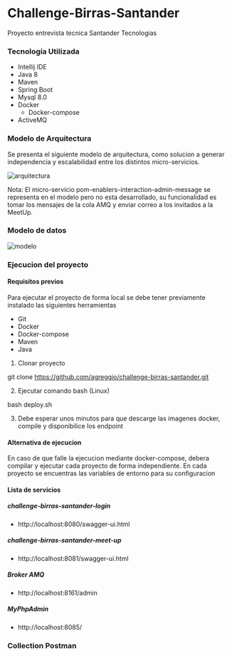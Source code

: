 # Challenge-Birras-Santander

Proyecto entrevista tecnica Santander Tecnologias

### Tecnología Utilizada
- Intellij IDE
- Java 8
- Maven
- Spring Boot
- Mysql 8.0
- Docker
  - Docker-compose
- ActiveMQ

### Modelo de Arquitectura

Se presenta el siguiente modelo de arquitectura, como solucion a generar independencia y escalabilidad entre los distintos micro-servicios.

![arquitectura]()

Nota: El micro-servicio pom-enablers-interaction-admin-message se representa en el modelo pero no esta desarrollado, su funcionalidad es tomar los mensajes de la cola AMQ y enviar correo a los invitados a la MeetUp.

### Modelo de datos

![modelo]()

### Ejecucion del proyecto

#### Requisitos previos
Para ejecutar el proyecto de forma local se debe tener previamente instalado las siguientes herramientas
- Git
- Docker
- Docker-compose
- Maven
- Java

1. Clonar proyecto 

git clone https://github.com/agreggio/challenge-birras-santander.git

2. Ejecutar comando bash (Linux)

bash deploy.sh

3. Debe esperar unos minutos para que descarge las imagenes docker, compile y disponibilice los endpoint

#### Alternativa de ejecucion

En caso de que falle la ejecucion mediante docker-compose, debera compilar y ejecutar cada proyecto de forma independiente. En cada proyecto se encuentras las variables de entorno para su configuracion

#### Lista de servicios

##### challenge-birras-santander-login
- http://localhost:8080/swagger-ui.html

##### challenge-birras-santander-meet-up
- http://localhost:8081/swagger-ui.html

##### Broker AMQ
- http://localhost:8161/admin

##### MyPhpAdmin
- http://localhost:8085/

### Collection Postman



